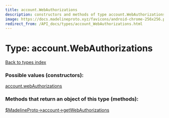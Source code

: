 ```yaml
---
title: account.WebAuthorizations
description: constructors and methods of type account.WebAuthorizations
image: https://docs.madelineproto.xyz/favicons/android-chrome-256x256.png
redirect_from: /API_docs/types/account_WebAuthorizations.html
---
```

# Type: account.WebAuthorizations  
[Back to types index](index.md)



### Possible values (constructors):

[account.webAuthorizations](../constructors/account.webAuthorizations.md)  



### Methods that return an object of this type (methods):

[$MadelineProto->account->getWebAuthorizations](../methods/account.getWebAuthorizations.md)  



